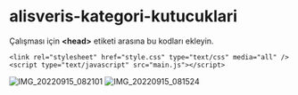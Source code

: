 # alisveris-kategori-kutucuklari
Çalışması için **\<head\>** etiketi arasına bu kodları ekleyin.
```
<link rel="stylesheet" href="style.css" type="text/css" media="all" />
<script type="text/javascript" src="main.js"></script>
```
![IMG_20220915_082101](https://user-images.githubusercontent.com/60838684/190321923-58c1dde0-28f3-49b8-888a-c959f6fc7b20.jpg)
![IMG_20220915_081524](https://user-images.githubusercontent.com/60838684/190321926-b9e6f0a2-2057-4d12-9978-c1a06974bf5b.jpg)
